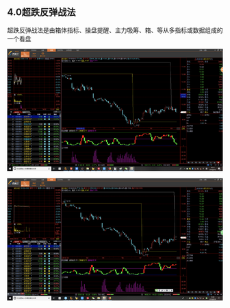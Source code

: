 ## 4.0超跌反弹战法

超跌反弹战法是由箱体指标、操盘提醒、主力吸筹、箱、等从多指标或数据组成的一个看盘

![](/assets/hld_cdfd1.png)

![](/assets/hld_cdfd2.png)

